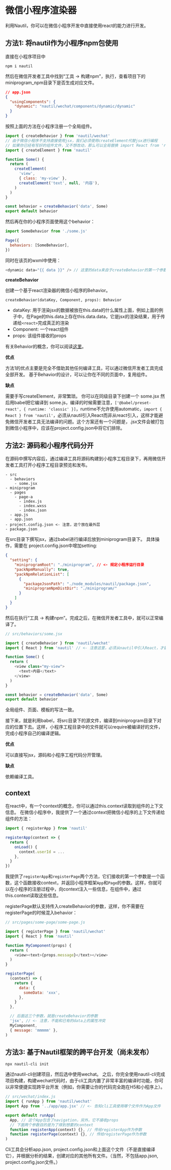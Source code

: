 # 微信小程序渲染器

利用Nautil，你可以在微信小程序开发中直接使用react的能力进行开发。

## 方法1: 将nautil作为小程序npm包使用

直接在小程序项目中

```
npm i nautil
```

然后在微信开发者工具中找到“工具 -> 构建npm”，执行，查看项目下的miniprogram_npm目录下是否生成对应文件。

```json
// app.json
{
  "usingComponents": {
    "dynamic": "nautil/wechat/components/dynamic/dynamic"
  }
}
```

按照上面的方法在小程序注册一个全局组件。

```js
import { createBehavior } from 'nautil/wechat'
// 由于微信小程序不支持直接使用jsx，我们必须使用createElement代替jsx进行编程
// 如果你已经有写好的组件文件，又不想改动，那么可以全局替换 import React from 'react' 为 import { React } from 'nautil'，然后再编译
import { createElement } from 'nautil'

function Some() {
  return (
    createElement(
      'view',
      { class: 'my-view' },
      createElement('text', null, '内容'),
    )
  )
}

const behavior = createBehavior('data', Some)
export default behavior
```

然后再在你的小程序页面使用这个behavior：

```js
import SomeBehavior from './some.js'

Page({
  behaviors: [SomeBehavior],
})
```

同时在该页的wxml中使用：

```js
<dynamic data="{{ data }}" /> // 这里的data来自于createBehavior的第一个参数
```

**createBehavior**

创建一个基于react渲染器的微信小程序的Behavior。

```
createBehavior(dataKey, Component, props): Behavior
```

- dataKey: 用于渲染jsx的数据被放在this.data的什么属性上面，例如上面的例子中，在Page的this.data上存在this.data.data，它是jsx的渲染结果，用于传递给`<react>`完成真正的渲染
- Component: 一个react组件
- props: 该组件接收的props

有关Behavior的概念，你可以阅读[这里](https://developers.weixin.qq.com/miniprogram/dev/framework/custom-component/behaviors.html)。

**优点**

方法1的优点主要是完全不借助其他任何编译工具，可以通过微信开发者工具完成全部开发。
基于Behavior的设计，可以让你在不同的页面中，复用组件。

**缺点**

需要手写createElement，非常繁琐。
你可以在同级目录下创建一个 some.jsx 然后用babel把它编译到 some.js，编译的时候需要注意，`['@babel/preset-react', { runtime: 'classic' }]`，runtime不允许使用automatic，`import { React } from 'nautil'`，必须从nautil引入React而非从react引入，这样才能避免微信开发者工具无法编译的问题。这个方案还有一个问题是，.jsx文件会被打包到微信小程序中，应该在project.config.json中将它们排除。

## 方法2: 源码和小程序代码分开

在源码中撰写内容后，通过编译工具将源码构建到小程序工程目录下，再用微信开发者工具打开小程序工程目录预览和发布。

```
- src
  - behaviors
    - some.jsx
- miniprogram
  - pages
    - page-a
      - index.js
      - index.wxss
      - index.json
  - app.js
  - app.json
- project.config.json <- 注意，这个放在最外层
- package.json
```

在src目录下撰写jsx，通过babel进行编译后放到miniprogram目录下。
具体操作，需要在 project.config.json中增加setting:

```json
{
  "setting": {
    "miniprogramRoot": "./miniprogram", // <- 规定小程序运行目录
    "packNpmManually": true,
    "packNpmRelationList": [
      {
        "packageJsonPath": "./node_modules/nautil/package.json",
        "miniprogramNpmDistDir": "./miniprogram/"
      }
    ]
  }
}
```

然后在执行“工具 -> 构建npm”。完成之后，在微信开发者工具中，就可以正常编译了。

```js
// src/behaviors/some.jsx

import { createBehavior } from 'nautil/wechat'
import { React } from 'nautil' // <- 注意这里，必须从nautil中引入React，才能避免微信开发者工具编译报错

function Some() {
  return (
    <view class="my-view">
      <text>内容</text>
    </view>
  )
}

const behavior = createBehavior('data', Some)
export default behavior
```

全局组件、页面、模板的写法一致。

接下来，就是利用babel，将src目录下的源文件，编译到miniprogram目录下对应的位置下去。这样，小程序工程目录中的文件就可以require被编译好的文件，完成小程序自己的编译逻辑。

**优点**

可以直接写jsx，源码和小程序工程代码分开管理。

**缺点**

依赖编译工具。

## context

在react中，有一个context的概念，你可以通过this.context读取到组件的上下文信息。
在微信小程序中，我提供了一个通过context把微信小程序的上下文传递给组件的方法：

```js
import { registerApp } from 'nautil'

registerApp(context => {
  return {
    onLoad() {
      context.userId = ...
    },
  }
})
```

我提供了`registerApp`和`registerPage`两个方法，它们接收的第一个参数是一个函数，这个函数接收context，并返回小程序框架`App`和`Page`的参数。这样，你就可以在小程序的注册过程中，向context注入一些信息，在组件中，通过this.context读取这些信息。

registerPage默认支持传入createBehavior的参数，这样，你不需要在registerPage的时候混入behavior：

```js
// src/pages/some-page/some-page.js

import { registerPage } from 'nautil/wechat'
import { React } from 'nautil'

function MyComponent(props) {
  return (
    <view><text>{props.message}</text></view>
  )
}

registerPage(
  (context) => {
    return {
      data: {
        someData: 'xxx',
      },
    }
  },

  // 后面这三个参数，就是createBehavior的参数
  'jsx', // <- 注意，不能和已有的data上的属性冲突
  MyComponent,
  { message: 'mmmmm' },
)
```

## 方法3: 基于Nautil框架的跨平台开发（尚未发布）

```
npx nautil-cli init
```

通过nautil-cli创建项目，然后选中使用wechat。
之后，你完全使用nautil-cli完成项目构建，构建wechat代码时，由于cli工具内置了非常丰富的编译时功能，你可以非常便捷实现跨平台开发（例如，你需要让你的代码完全跑在H5和小程序上）。

```js
// src/wechat/index.js
import { runApp } from 'nautil/wechat'
import App from '../app/app.jsx' // <- 告知cli工具使用哪个文件作为App文件

export default runApp(
  App, // 这个App包含了navigation，另外，它不接收props
  // 下面两个参数目的是为了得到想要的context
  function registerApp(context) {}, // 传给registerApp作为参数
  function registerPage(context) {}, // 传给registerPage作为参数
)
```

Cli工具会分析app.json, project.config.json和上面这个文件（不是直接编译它），并根据分析的结果，创建对应的其他所有文件。（当然，不包括app.json, project.config.json文件。）
